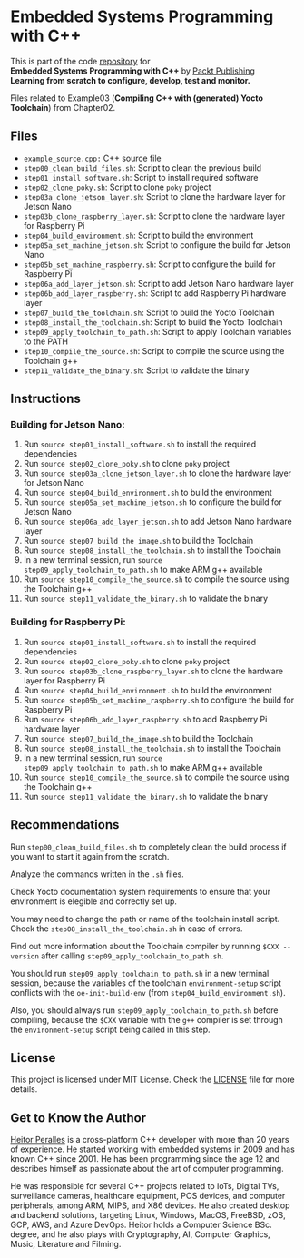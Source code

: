 # Embedded Systems Programming with C++

This is part of the code [repository](https://github.com/PacktPublishing/Embedded-Systems-Programming-with-Cxx) for<br>
**Embedded Systems Programming with C++** by [Packt Publishing](https://www.packtpub.com/)<br>
**Learning from scratch to configure, develop, test and monitor.**

Files related to Example03 (**Compiling C++ with (generated) Yocto Toolchain**) from Chapter02.

## Files

* `example_source.cpp:` C++ source file
* `step00_clean_build_files.sh`: Script to clean the previous build
* `step01_install_software.sh`: Script to install required software
* `step02_clone_poky.sh`: Script to clone `poky` project
* `step03a_clone_jetson_layer.sh`: Script to clone the hardware layer for Jetson Nano
* `step03b_clone_raspberry_layer.sh`: Script to clone the hardware layer for Raspberry Pi
* `step04_build_environment.sh`: Script to build the environment
* `step05a_set_machine_jetson.sh`: Script to configure the build for Jetson Nano
* `step05b_set_machine_raspberry.sh`: Script to configure the build for Raspberry Pi
* `step06a_add_layer_jetson.sh`: Script to add Jetson Nano hardware layer
* `step06b_add_layer_raspberry.sh`: Script to add Raspberry Pi hardware layer
* `step07_build_the_toolchain.sh`: Script to build the Yocto Toolchain
* `step08_install_the_toolchain.sh`: Script to build the Yocto Toolchain
* `step09_apply_toolchain_to_path.sh`: Script to apply Toolchain variables to the PATH
* `step10_compile_the_source.sh`: Script to compile the source using the Toolchain g++
* `step11_validate_the_binary.sh`: Script to validate the binary

## Instructions

### Building for Jetson Nano:

1. Run `source step01_install_software.sh` to install the required dependencies
2. Run `source step02_clone_poky.sh` to clone `poky` project
3. Run `source step03a_clone_jetson_layer.sh` to clone the hardware layer for Jetson Nano
4. Run `source step04_build_environment.sh` to build the environment
5. Run `source step05a_set_machine_jetson.sh` to configure the build for Jetson Nano
6. Run `source step06a_add_layer_jetson.sh` to add Jetson Nano hardware layer
7. Run `source step07_build_the_image.sh` to build the Toolchain
8. Run `source step08_install_the_toolchain.sh` to install the Toolchain
9. In a new terminal session, run `source step09_apply_toolchain_to_path.sh` to make ARM g++ available
10. Run `source step10_compile_the_source.sh` to compile the source using the Toolchain g++
11. Run `source step11_validate_the_binary.sh` to validate the binary

### Building for Raspberry Pi:

1. Run `source step01_install_software.sh` to install the required dependencies
2. Run `source step02_clone_poky.sh` to clone `poky` project
3. Run `source step03b_clone_raspberry_layer.sh` to clone the hardware layer for Raspberry Pi
4. Run `source step04_build_environment.sh` to build the environment
5. Run `source step05b_set_machine_raspberry.sh` to configure the build for Raspberry Pi
6. Run `source step06b_add_layer_raspberry.sh` to add Raspberry Pi hardware layer
7. Run `source step07_build_the_image.sh` to build the Toolchain
8. Run `source step08_install_the_toolchain.sh` to install the Toolchain
9. In a new terminal session, run `source step09_apply_toolchain_to_path.sh` to make ARM g++ available
10. Run `source step10_compile_the_source.sh` to compile the source using the Toolchain g++
11. Run `source step11_validate_the_binary.sh` to validate the binary

## Recommendations

Run `step00_clean_build_files.sh` to completely clean the build process if you want to start it again from the scratch.

Analyze the commands written in the `.sh` files.

Check Yocto documentation system requirements to ensure that your environment is elegible and correctly set up.

You may need to change the path or name of the toolchain install script. Check the `step08_install_the_toolchain.sh` in case of errors.

Find out more information about the Toolchain compiler by running `$CXX --version` after calling `step09_apply_toolchain_to_path.sh`.

You should run `step09_apply_toolchain_to_path.sh` in a new terminal session, because the variables of the toolchain `environment-setup` script conflicts with the `oe-init-build-env` (from `step04_build_environment.sh`).

Also, you should always run `step09_apply_toolchain_to_path.sh` before compiling, because the `$CXX` variable with the `g++` compiler is set through the `environment-setup` script being called in this step.

## License

This project is licensed under MIT License. Check the [LICENSE](LICENSE) file for more details.

## Get to Know the Author

[Heitor Peralles](mailto:heitorgp@gmail.com) is a cross-platform C++ developer with more than 20 years of experience. He started working with embedded systems in 2009 and has known C++ since 2001. He has been programming since the age 12 and describes himself as passionate about the art of computer programming. 

He was responsible for several C++ projects related to IoTs, Digital TVs, surveillance cameras, healthcare equipment, POS devices, and computer peripherals, among ARM, MIPS, and X86 devices. He also created desktop and backend solutions, targeting Linux, Windows, MacOS, FreeBSD, zOS, GCP, AWS, and Azure DevOps. Heitor holds a Computer Science BSc. degree, and he also plays with Cryptography, AI, Computer Graphics, Music, Literature and Filming.
